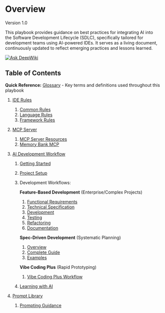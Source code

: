 # Overview
Version 1.0

This playbook provides guidance on best practices for integrating AI into the Software Development Lifecycle (SDLC), specifically tailored for development teams using AI-powered IDEs. It serves as a living document, continuously updated to reflect emerging practices and lessons learned.

[![Ask DeepWiki](https://deepwiki.com/badge.svg)](https://deepwiki.com/kevinlin/ai-sdlc-playbook)

## Table of Contents

**Quick Reference:** [Glossary](glossary.md) - Key terms and definitions used throughout this playbook

1. [IDE Rules](ide-rules/README.md)

    1. [Common Rules](ide-rules/common/README.md)
    2. [Language Rules](ide-rules/languages/README.md)
    3. [Framework Rules](ide-rules/frameworks/README.md)

2. [MCP Server](mcp-server/README.md)

    1. [MCP Server Resources](mcp-server/mcp-server-resources.md)
    2. [Memory Bank MCP](mcp-server/memory-bank.md)

3. [AI Development Workflow](workflow/README.md)

    1. [Getting Started](workflow/formal-process/01-getting-started.md)
    2. [Project Setup](workflow/02-project-setup.md)
    3. Development Workflows:

        **Feature-Based Development** (Enterprise/Complex Projects)
        1. [Functional Requirements](workflow/formal-process/02-functional-requirement.md)
        2. [Technical Specification](workflow/formal-process/03-technical-specification.md)
        3. [Development](workflow/formal-process/04-development.md)
        4. [Testing](workflow/formal-process/05-testing.md)
        5. [Refactoring](workflow/formal-process/06-refactoring.md)
        6. [Documentation](workflow/formal-process/07-documentation.md)

        **Spec-Driven Development** (Systematic Planning)
        1. [Overview](workflow/spec-driven-process/README.md)
        2. [Complete Guide](workflow/spec-driven-process/guide.md)
        3. [Examples](workflow/spec-driven-process/examples.md)

        **Vibe Coding Plus** (Rapid Prototyping)
        1. [Vibe Coding Plus Workflow](workflow/04-vibe-coding-workflow.md)

    4. [Learning with AI](workflow/09-learning.md)

4. [Prompt Library](prompt-library/README.md)

    1. [Prompting Guidance](prompt-library/prompting-guidance.md)
